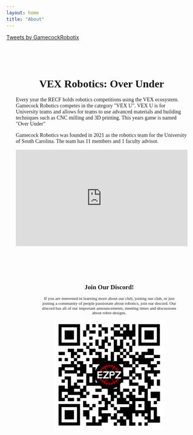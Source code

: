```yaml
---
layout: home
title: "About"
---
```

<div id="about-page">
<link rel="stylesheet" href="https://fonts.googleapis.com/css?family=Fira Sans">
    <style>
        .about-content {
            display: flex;
            flex-direction: row;
            align-items: stretch;
        }
        .main {
            width: 70%;
        }
        .main p, .main h1, .main h2, .main h3 {
            color: {{ site.data.theme.on_background }};
        }
        .sidebar {
            width: 75%;
            display: block;
            z-index: -1;
        }
        .sticky {
            position: sticky;
            top: 85px;
        }
        .row {
            display: flex;
            flex-direction: row;
        }
        .row .text {
            width: 100%;
            margin: 20px;
            font-family: fira sans;
        }
        .row .video {
            width: 50%;
            min-width: 240px;
            margin-top: 100px;
        }
        .twitter {
            padding-bottom: 40px;
        }
        .discord {
            text-align:center;
            align-items: center;
            scale: 80%;
            font-family: fira sans;
            padding-left: 50px;
        }
        ul {
            list-style-type: none;
        }
        #my{
        zoom: 90%;
        }
    @media (max-width: 1000px) {
            .main {
                width: 100%;
                order: 2;
            }
            .about-content {
                flex-direction: column;
            }
            .sidebar {
                width: 50%;
                width: 400px;
            }
            .sticky {
                position: static;
            }
            .row {
                flex-direction: column;
            }
            .row .text {
                width: 90%;
                margin-left: 5%;
            }
            .row .video {
                width: 90%;
                margin-left: 5%;
                margin-top: 0px;
            }
        .iframe-container{
            position: relative;
            width: 100%;
            padding-bottom: 56.25%; 
            height: 0;
        }
        .iframe-container iframe{
            position: absolute;
            top:0;
            left: 0;
            width: 100%;
            height: 100%;
        }
        .responsive {
            max-width: 80%;
            height: auto;
        }
}
    </style>
    <div class="about-content">
        <div class="main">
            <div class="row">
                <div class="text">
                    <h1 style="text-align: center">VEX Robotics: Over Under</h1>
                    <p>
                        Every year the RECF holds robotics competitions using the VEX ecosystem. Gamecock Robotics competes in the category "VEX U". VEX U is for University teams and allows for teams to use advanced materials and building techniques such as CNC milling and 3D printing. This years game is named "Over Under"
                    </p>
                    <p>
                        Gamecock Robotics was founded in 2021 as the robotics team for the University of South Carolina. The team has 11 members and 1 faculty advisor.
                    </p> 
                    <div class = "iframe-container">
                    <iframe width="680" height="383" src="https://www.youtube.com/watch?v=dvDqEI7qO34&pp=ygUOdmV4IG92ZXIgdW5kZXI%3D" title="YouTube video player" frameborder="0" allow="accelerometer; autoplay; clipboard-write; encrypted-media; gyroscope; picture-in-picture; web-share" allowfullscreen></iframe>
                    </div>
                </div>
            </div>
        <!-- The thing -->
        <div class = "discord">
                    <h2>Join Our Discord!</h2>
                    <p>If you are interested in learning more about our club, joining our club, or just joining a community of people passionate about robotics, join our discord. Our discord has all of our important announcements, meeting times and discussions about robot designs.</p>
                    <img src="/assets/socials/discord-qrcode.png" alt = "discord qr code" class = "responsive">
        </div>
        </div>
        <div class = "twitter">
            <a class="twitter-timeline" data-lang="en" data-width="750" data-height="1270" data-theme="light" href="https://twitter.com/GamecockRobotix?ref_src=twsrc%5Etfw">Tweets by GamecockRobotix</a> 
            <script async src="https://platform.twitter.com/widgets.js" charset="utf-8"></script> 
        </div>
    </div>
</div>